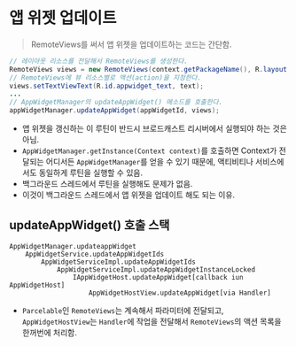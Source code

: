 # 앱 위젯 업데이트 
> RemoteViews를 써서 앱 위젯을 업데이트하는 코드는 간단함.

```java
// 레이아웃 리소스를 전달해서 RemoteViews를 생성한다.
RemoteViews views = new RemoteViews(context.getPackageName(), R.layout.appwidget_text, text);
// RemoteViews에 뷰 리소스별로 액션(action)을 지정한다.
views.setTextViewText(R.id.appwidget_text, text);
...
// AppWidgetManager의 updateAppWidget() 메소드를 호출한다.
appWidgetManager.updateAppWidget(appWidgetId, views);
```

* 앱 위젯을 갱신하는 이 루틴이 반드시 브로드캐스트 리시버에서 실행되야 하는 것은 아님.
* `AppWidgetManager.getInstance(Context context)`를 호출하면 Context가 전달되는 어디서든 `AppWidgetManager`를 얻을 수 있기 때문에, 액티비티나 서비스에서도 동일하게 루틴을 실행할 수 있음.
* 백그라운드 스레드에서 루틴을 실행해도 문제가 없음.
* 이것이 백그라운드 스레드에서 앱 위젯을 업데이트 해도 되는 이유.

## updateAppWidget() 호출 스택
```
AppWidgetManager.updateappWidget
    AppWidgetService.updateAppWidgetIds
        AppWidgetServiceImpl.updateAppWidgetIds
            AppWidgetServiceImpl.updateAppWidgetInstanceLocked
                IAppWidgetHost.updateAppWidget[callback iun AppWidgetHost]
                    AppWidgetHostView.updateAppWidget[via Handler]
```

* `Parcelable`인 `RemoteViews`는 계속해서 파라미터에 전달되고, `AppWidgetHostView`는 `Handler`에 작업을 전달해서  `RemoteViews`의 액션 목록을 한꺼번에 처리함.